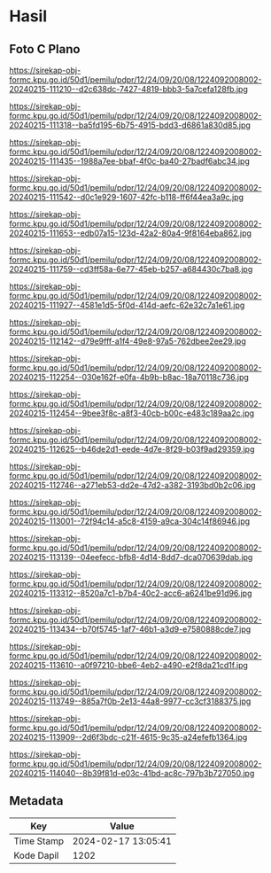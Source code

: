 # Hasil

## Foto C Plano

https://sirekap-obj-formc.kpu.go.id/50d1/pemilu/pdpr/12/24/09/20/08/1224092008002-20240215-111210--d2c638dc-7427-4819-bbb3-5a7cefa128fb.jpg

https://sirekap-obj-formc.kpu.go.id/50d1/pemilu/pdpr/12/24/09/20/08/1224092008002-20240215-111318--ba5fd195-6b75-4915-bdd3-d6861a830d85.jpg

https://sirekap-obj-formc.kpu.go.id/50d1/pemilu/pdpr/12/24/09/20/08/1224092008002-20240215-111435--1988a7ee-bbaf-4f0c-ba40-27badf6abc34.jpg

https://sirekap-obj-formc.kpu.go.id/50d1/pemilu/pdpr/12/24/09/20/08/1224092008002-20240215-111542--d0c1e929-1607-42fc-b118-ff6f44ea3a9c.jpg

https://sirekap-obj-formc.kpu.go.id/50d1/pemilu/pdpr/12/24/09/20/08/1224092008002-20240215-111653--edb07a15-123d-42a2-80a4-9f8164eba862.jpg

https://sirekap-obj-formc.kpu.go.id/50d1/pemilu/pdpr/12/24/09/20/08/1224092008002-20240215-111759--cd3ff58a-6e77-45eb-b257-a684430c7ba8.jpg

https://sirekap-obj-formc.kpu.go.id/50d1/pemilu/pdpr/12/24/09/20/08/1224092008002-20240215-111927--4581e1d5-5f0d-414d-aefc-62e32c7a1e61.jpg

https://sirekap-obj-formc.kpu.go.id/50d1/pemilu/pdpr/12/24/09/20/08/1224092008002-20240215-112142--d79e9fff-a1f4-49e8-97a5-762dbee2ee29.jpg

https://sirekap-obj-formc.kpu.go.id/50d1/pemilu/pdpr/12/24/09/20/08/1224092008002-20240215-112254--030e162f-e0fa-4b9b-b8ac-18a70118c736.jpg

https://sirekap-obj-formc.kpu.go.id/50d1/pemilu/pdpr/12/24/09/20/08/1224092008002-20240215-112454--9bee3f8c-a8f3-40cb-b00c-e483c189aa2c.jpg

https://sirekap-obj-formc.kpu.go.id/50d1/pemilu/pdpr/12/24/09/20/08/1224092008002-20240215-112625--b46de2d1-eede-4d7e-8f29-b03f9ad29359.jpg

https://sirekap-obj-formc.kpu.go.id/50d1/pemilu/pdpr/12/24/09/20/08/1224092008002-20240215-112746--a271eb53-dd2e-47d2-a382-3193bd0b2c06.jpg

https://sirekap-obj-formc.kpu.go.id/50d1/pemilu/pdpr/12/24/09/20/08/1224092008002-20240215-113001--72f94c14-a5c8-4159-a9ca-304c14f86946.jpg

https://sirekap-obj-formc.kpu.go.id/50d1/pemilu/pdpr/12/24/09/20/08/1224092008002-20240215-113139--04eefecc-bfb8-4d14-8dd7-dca070639dab.jpg

https://sirekap-obj-formc.kpu.go.id/50d1/pemilu/pdpr/12/24/09/20/08/1224092008002-20240215-113312--8520a7c1-b7b4-40c2-acc6-a6241be91d96.jpg

https://sirekap-obj-formc.kpu.go.id/50d1/pemilu/pdpr/12/24/09/20/08/1224092008002-20240215-113434--b70f5745-1af7-46b1-a3d9-e7580888cde7.jpg

https://sirekap-obj-formc.kpu.go.id/50d1/pemilu/pdpr/12/24/09/20/08/1224092008002-20240215-113610--a0f97210-bbe6-4eb2-a490-e2f8da21cd1f.jpg

https://sirekap-obj-formc.kpu.go.id/50d1/pemilu/pdpr/12/24/09/20/08/1224092008002-20240215-113749--885a7f0b-2e13-44a8-9977-cc3cf3188375.jpg

https://sirekap-obj-formc.kpu.go.id/50d1/pemilu/pdpr/12/24/09/20/08/1224092008002-20240215-113909--2d6f3bdc-c21f-4615-9c35-a24efefb1364.jpg

https://sirekap-obj-formc.kpu.go.id/50d1/pemilu/pdpr/12/24/09/20/08/1224092008002-20240215-114040--8b39f81d-e03c-41bd-ac8c-797b3b727050.jpg


## Metadata

| Key        | Value               |
| ---------- | ------------------- |
| Time Stamp | 2024-02-17 13:05:41 |
| Kode Dapil | 1202                |



